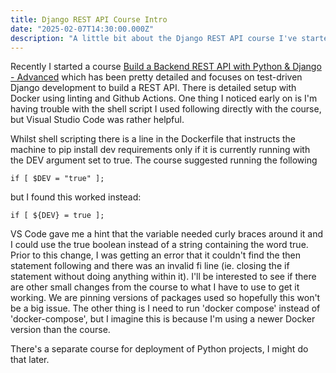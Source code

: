 ```yaml
---
title: Django REST API Course Intro
date: "2025-02-07T14:30:00.000Z"
description: "A little bit about the Django REST API course I've started"
---
```


Recently I started a course [Build a Backend REST API with Python & Django - Advanced](https://www.udemy.com/course/django-python-advanced/) which has been pretty detailed and focuses on test-driven Django development to build a REST API. There is detailed setup with Docker using linting and Github Actions. One thing I noticed early on is I'm having trouble with the shell script I used following directly with the course, but Visual Studio Code was rather helpful.

Whilst shell scripting there is a line in the Dockerfile that instructs the machine to pip install dev requirements only if it is currently running with the DEV argument set to true. The course suggested running the following

```
if [ $DEV = "true" ];
```

but I found this worked instead:

```
if [ ${DEV} = true ];
```

VS Code gave me a hint that the variable needed curly braces around it and I could use the true boolean instead of a string containing the word true. Prior to this change, I was getting an error that it couldn't find the then statement following and there was an invalid fi line (ie. closing the if statement without doing anything within it). I'll be interested to see if there are other small changes from the course to what I have to use to get it working. We are pinning versions of packages used so hopefully this won't be a big issue. The other thing is I need to run 'docker compose' instead of 'docker-compose', but I imagine this is because I'm using a newer Docker version than the course.

There's a separate course for deployment of Python projects, I might do that later.
